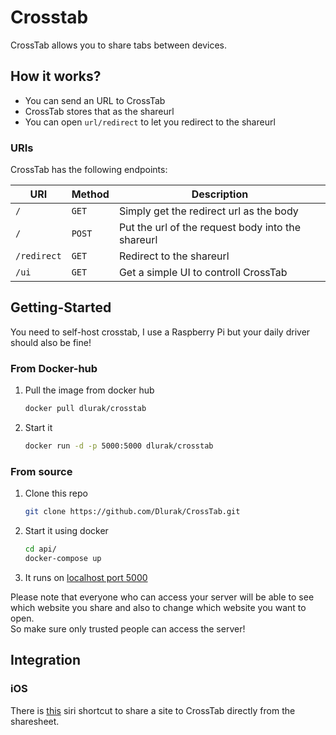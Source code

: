 # Crosstab

CrossTab allows you to share tabs between devices.

## How it works?

- You can send an URL to CrossTab
- CrossTab stores that as the shareurl
- You can open `url/redirect` to let you redirect to the shareurl

### URIs

CrossTab has the following endpoints:

| URI         | Method | Description                                       |
| ----------- | ------ | ------------------------------------------------- |
| `/`         | `GET`  | Simply get the redirect url as the body           |
| `/`         | `POST` | Put the url of the request body into the shareurl |
| `/redirect` | `GET`  | Redirect to the shareurl                          |
| `/ui`       | `GET`  | Get a simple UI to controll CrossTab              |

## Getting-Started

You need to self-host crosstab, I use a Raspberry Pi but your daily driver should also be fine!

### From Docker-hub

1. Pull the image from docker hub
   ```bash
   docker pull dlurak/crosstab
   ```
2. Start it
   ```bash
   docker run -d -p 5000:5000 dlurak/crosstab
   ```

### From source

1. Clone this repo
   ```bash
   git clone https://github.com/Dlurak/CrossTab.git
   ```
2. Start it using docker
   ```bash
   cd api/
   docker-compose up
   ```
3. It runs on [localhost port 5000](localhost:5000)

Please note that everyone who can access your server will be able to see which website you share and also to change which website you want to open.  
So make sure only trusted people can access the server!

## Integration

### iOS

There is [this](https://www.icloud.com/shortcuts/f47341e1049247b9b18a52ec16d73e3c) siri shortcut to share a site to CrossTab directly from the sharesheet.
